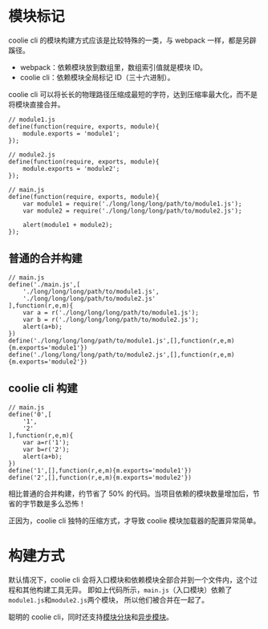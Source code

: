 # 模块标记

coolie cli 的模块构建方式应该是比较特殊的一类，与 webpack 一样，都是另辟蹊径。

- webpack：依赖模块放到数组里，数组索引值就是模块 ID。
- coolie cli：依赖模块全局标记 ID（三十六进制）。

coolie cli 可以将长长的物理路径压缩成最短的字符，达到压缩率最大化，而不是将模块直接合并。

```
// module1.js
define(function(require, exports, module){
    module.exports = 'module1';
});

// module2.js
define(function(require, exports, module){
    module.exports = 'module2';
});

// main.js
define(function(require, exports, module){
    var module1 = require('./long/long/long/path/to/module1.js');
    var module2 = require('./long/long/long/path/to/module2.js');
    
    alert(module1 + module2);
});
```

## 普通的合并构建
```
// main.js
define('./main.js',[
    './long/long/long/path/to/module1.js',
    './long/long/long/path/to/module2.js'
],function(r,e,m){
    var a = r('./long/long/long/path/to/module1.js');
    var b = r('./long/long/long/path/to/module2.js');
    alert(a+b);
})
define('./long/long/long/path/to/module1.js',[],function(r,e,m){m.exports='module1'})
define('./long/long/long/path/to/module2.js',[],function(r,e,m){m.exports='module2'})
```

## coolie cli 构建
```
// main.js
define('0',[
    '1',
    '2'
],function(r,e,m){
    var a=r('1');
    var b=r('2');
    alert(a+b);
})
define('1',[],function(r,e,m){m.exports='module1'})
define('2',[],function(r,e,m){m.exports='module2'})
```
相比普通的合并构建，约节省了 50% 的代码。当项目依赖的模块数量增加后，节省的字节数是多么恐怖！

正因为，coolie cli 独特的压缩方式，才导致 coolie 模块加载器的配置异常简单。


# 构建方式
默认情况下，coolie cli 会将入口模块和依赖模块全部合并到一个文件内，这个过程和其他构建工具无异。
即如上代码所示，`main.js`（入口模块）依赖了`module1.js`和`module2.js`两个模块，
所以他们被合并在一起了。

聪明的 coolie cli，同时还支持[模块分块](./module-chunk.md)和[异步模块](./async-module.md)。







